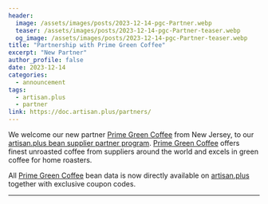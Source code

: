 ```yaml
---
header:
  image: /assets/images/posts/2023-12-14-pgc-Partner.webp
  teaser: /assets/images/posts/2023-12-14-pgc-Partner-teaser.webp
  og_image: /assets/images/posts/2023-12-14-pgc-Partner-teaser.webp
title: "Partnership with Prime Green Coffee"
excerpt: "New Partner"
author_profile: false
date: 2023-12-14
categories:
  - announcement
tags: 
  - artisan.plus
  - partner
link: https://doc.artisan.plus/partners/
---
```


We welcome our new partner [Prime Green Coffee](https://primegreencoffee.org/) from New Jersey, to our [artisan.plus bean supplier partner program](https://doc.artisan.plus/partners/). [Prime Green Coffee](https://primegreencoffee.org/) offers finest unroasted coffee from suppliers around the world and excels in green coffee for home roasters.

All [Prime Green Coffee](https://primegreencoffee.org/) bean data is now directly available on [artisan.plus](https://artisan.plus) together with exclusive coupon codes.

---